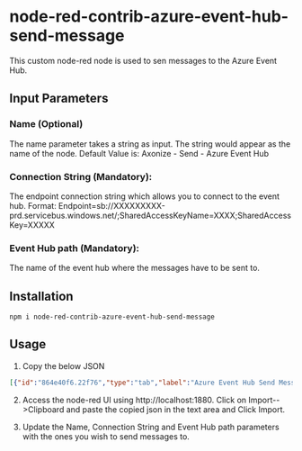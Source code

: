 # node-red-contrib-azure-event-hub-send-message
This custom node-red node is used to sen messages to the Azure Event Hub.

## Input Parameters

### Name (Optional)
The name parameter takes a string as input. The string would appear as the name of the node. 
Default Value is: Axonize - Send - Azure Event Hub

### Connection String (Mandatory):
The endpoint connection string which allows you to connect to the event hub.
Format: Endpoint=sb://XXXXXXXXX-prd.servicebus.windows.net/;SharedAccessKeyName=XXXX;SharedAccessKey=XXXXX

### Event Hub path (Mandatory):
The name of the event hub where the messages have to be sent to.


## Installation
```
npm i node-red-contrib-azure-event-hub-send-message
```

## Usage
1. Copy the below JSON
```JSON
[{"id":"864e40f6.22f76","type":"tab","label":"Azure Event Hub Send Message","disabled":false,"info":""},{"id":"22085b05.857334","type":"inject","z":"864e40f6.22f76","name":"Send Payload","topic":"","payload":"{\"data\": \"{temperature: 95, wind: 10}\" }","payloadType":"json","repeat":"","crontab":"","once":false,"onceDelay":"","x":190,"y":300,"wires":[["27a034a5.375acc"]]},{"id":"3110b8b3.46b708","type":"debug","z":"864e40f6.22f76","name":"","active":true,"console":"false","complete":"true","x":802.000054359436,"y":299.9299564361572,"wires":[]},{"id":"27a034a5.375acc","type":"axonizeSendAzureEventHubMessages","z":"864e40f6.22f76","name":"Axonize - Send - Azure Event Hub","x":520,"y":320,"wires":[["3110b8b3.46b708"]]}]
```

2. Access the node-red UI using http://localhost:1880. Click on Import-->Clipboard and paste the copied json in the text area and Click Import.

3. Update the Name, Connection String and Event Hub path parameters with the ones you wish to send messages to.





